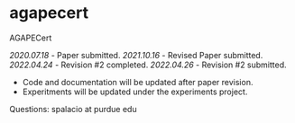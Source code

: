 # agapecert
AGAPECert

*2020.07.18* - Paper submitted.
*2021.10.16* - Revised Paper submitted.
*2022.04.24* - Revision #2 completed.
*2022.04.26* - Revision #2 submitted.

* Code and documentation will be updated after paper revision.
* Experitments will be updated under the experiments project.

Questions: spalacio at purdue edu

